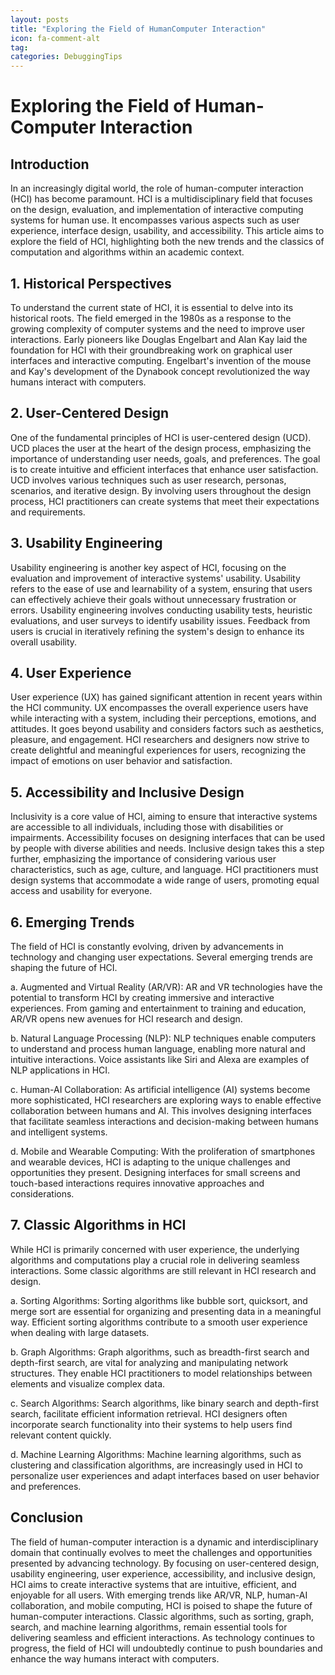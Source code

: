 ```yaml
---
layout: posts
title: "Exploring the Field of HumanComputer Interaction"
icon: fa-comment-alt
tag:      
categories: DebuggingTips
---
```



# Exploring the Field of Human-Computer Interaction

## Introduction

In an increasingly digital world, the role of human-computer interaction (HCI) has become paramount. HCI is a multidisciplinary field that focuses on the design, evaluation, and implementation of interactive computing systems for human use. It encompasses various aspects such as user experience, interface design, usability, and accessibility. This article aims to explore the field of HCI, highlighting both the new trends and the classics of computation and algorithms within an academic context.

## 1. Historical Perspectives

To understand the current state of HCI, it is essential to delve into its historical roots. The field emerged in the 1980s as a response to the growing complexity of computer systems and the need to improve user interactions. Early pioneers like Douglas Engelbart and Alan Kay laid the foundation for HCI with their groundbreaking work on graphical user interfaces and interactive computing. Engelbart's invention of the mouse and Kay's development of the Dynabook concept revolutionized the way humans interact with computers.

## 2. User-Centered Design

One of the fundamental principles of HCI is user-centered design (UCD). UCD places the user at the heart of the design process, emphasizing the importance of understanding user needs, goals, and preferences. The goal is to create intuitive and efficient interfaces that enhance user satisfaction. UCD involves various techniques such as user research, personas, scenarios, and iterative design. By involving users throughout the design process, HCI practitioners can create systems that meet their expectations and requirements.

## 3. Usability Engineering

Usability engineering is another key aspect of HCI, focusing on the evaluation and improvement of interactive systems' usability. Usability refers to the ease of use and learnability of a system, ensuring that users can effectively achieve their goals without unnecessary frustration or errors. Usability engineering involves conducting usability tests, heuristic evaluations, and user surveys to identify usability issues. Feedback from users is crucial in iteratively refining the system's design to enhance its overall usability.

## 4. User Experience

User experience (UX) has gained significant attention in recent years within the HCI community. UX encompasses the overall experience users have while interacting with a system, including their perceptions, emotions, and attitudes. It goes beyond usability and considers factors such as aesthetics, pleasure, and engagement. HCI researchers and designers now strive to create delightful and meaningful experiences for users, recognizing the impact of emotions on user behavior and satisfaction.

## 5. Accessibility and Inclusive Design

Inclusivity is a core value of HCI, aiming to ensure that interactive systems are accessible to all individuals, including those with disabilities or impairments. Accessibility focuses on designing interfaces that can be used by people with diverse abilities and needs. Inclusive design takes this a step further, emphasizing the importance of considering various user characteristics, such as age, culture, and language. HCI practitioners must design systems that accommodate a wide range of users, promoting equal access and usability for everyone.

## 6. Emerging Trends

The field of HCI is constantly evolving, driven by advancements in technology and changing user expectations. Several emerging trends are shaping the future of HCI.

a. Augmented and Virtual Reality (AR/VR): AR and VR technologies have the potential to transform HCI by creating immersive and interactive experiences. From gaming and entertainment to training and education, AR/VR opens new avenues for HCI research and design.

b. Natural Language Processing (NLP): NLP techniques enable computers to understand and process human language, enabling more natural and intuitive interactions. Voice assistants like Siri and Alexa are examples of NLP applications in HCI.

c. Human-AI Collaboration: As artificial intelligence (AI) systems become more sophisticated, HCI researchers are exploring ways to enable effective collaboration between humans and AI. This involves designing interfaces that facilitate seamless interactions and decision-making between humans and intelligent systems.

d. Mobile and Wearable Computing: With the proliferation of smartphones and wearable devices, HCI is adapting to the unique challenges and opportunities they present. Designing interfaces for small screens and touch-based interactions requires innovative approaches and considerations.

## 7. Classic Algorithms in HCI

While HCI is primarily concerned with user experience, the underlying algorithms and computations play a crucial role in delivering seamless interactions. Some classic algorithms are still relevant in HCI research and design.

a. Sorting Algorithms: Sorting algorithms like bubble sort, quicksort, and merge sort are essential for organizing and presenting data in a meaningful way. Efficient sorting algorithms contribute to a smooth user experience when dealing with large datasets.

b. Graph Algorithms: Graph algorithms, such as breadth-first search and depth-first search, are vital for analyzing and manipulating network structures. They enable HCI practitioners to model relationships between elements and visualize complex data.

c. Search Algorithms: Search algorithms, like binary search and depth-first search, facilitate efficient information retrieval. HCI designers often incorporate search functionality into their systems to help users find relevant content quickly.

d. Machine Learning Algorithms: Machine learning algorithms, such as clustering and classification algorithms, are increasingly used in HCI to personalize user experiences and adapt interfaces based on user behavior and preferences.

## Conclusion

The field of human-computer interaction is a dynamic and interdisciplinary domain that continually evolves to meet the challenges and opportunities presented by advancing technology. By focusing on user-centered design, usability engineering, user experience, accessibility, and inclusive design, HCI aims to create interactive systems that are intuitive, efficient, and enjoyable for all users. With emerging trends like AR/VR, NLP, human-AI collaboration, and mobile computing, HCI is poised to shape the future of human-computer interactions. Classic algorithms, such as sorting, graph, search, and machine learning algorithms, remain essential tools for delivering seamless and efficient interactions. As technology continues to progress, the field of HCI will undoubtedly continue to push boundaries and enhance the way humans interact with computers.